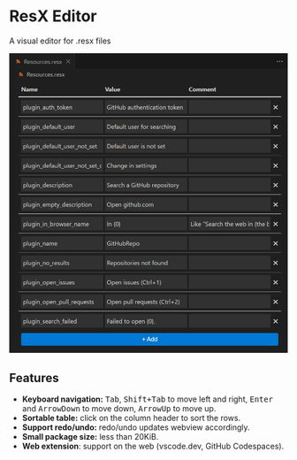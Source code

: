 # ResX Editor

A visual editor for .resx files  

![screenshot](https://github.com/8LWXpg/vscode-resx/raw/HEAD/assets/screenshot.png)

## Features

- **Keyboard navigation:** <kbd>Tab</kbd>, <kbd>Shift+Tab</kbd> to move left and right, <kbd>Enter</kbd> and <kbd>ArrowDown</kbd> to move down, <kbd>ArrowUp</kbd> to move up.
- **Sortable table:** click on the column header to sort the rows.
- **Support redo/undo:** redo/undo updates webview accordingly.
- **Small package size:** less than 20KiB.
- **Web extension**: support on the web (vscode.dev, GitHub Codespaces).
